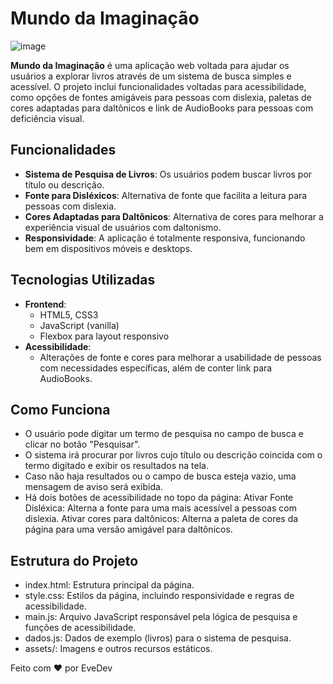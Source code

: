 # Mundo da Imaginação

![image](https://github.com/user-attachments/assets/1c668799-d3e5-4113-9a37-687e8148a24a)

**Mundo da Imaginação** é uma aplicação web voltada para ajudar os usuários a explorar livros através de um sistema de busca simples e acessível. O projeto inclui funcionalidades voltadas para acessibilidade, como opções de fontes amigáveis para pessoas com dislexia, paletas de cores adaptadas para daltônicos e link de AudioBooks para pessoas com deficiência visual.

## Funcionalidades

- **Sistema de Pesquisa de Livros**: Os usuários podem buscar livros por título ou descrição.
- **Fonte para Disléxicos**: Alternativa de fonte que facilita a leitura para pessoas com dislexia.
- **Cores Adaptadas para Daltônicos**: Alternativa de cores para melhorar a experiência visual de usuários com daltonismo.
- **Responsividade**: A aplicação é totalmente responsiva, funcionando bem em dispositivos móveis e desktops.

## Tecnologias Utilizadas

- **Frontend**: 
  - HTML5, CSS3
  - JavaScript (vanilla)
  - Flexbox para layout responsivo
- **Acessibilidade**:
  - Alterações de fonte e cores para melhorar a usabilidade de pessoas com necessidades específicas, além de conter link para AudioBooks.


## Como Funciona
- O usuário pode digitar um termo de pesquisa no campo de busca e clicar no botão "Pesquisar".
- O sistema irá procurar por livros cujo título ou descrição coincida com o termo digitado e exibir os resultados na tela.
- Caso não haja resultados ou o campo de busca esteja vazio, uma mensagem de aviso será exibida.
- Há dois botões de acessibilidade no topo da página:
Ativar Fonte Disléxica: Alterna a fonte para uma mais acessível a pessoas com dislexia.
Ativar cores para daltônicos: Alterna a paleta de cores da página para uma versão amigável para daltônicos.


## Estrutura do Projeto
- index.html: Estrutura principal da página.
- style.css: Estilos da página, incluindo responsividade e regras de acessibilidade.
- main.js: Arquivo JavaScript responsável pela lógica de pesquisa e funções de acessibilidade.
- dados.js: Dados de exemplo (livros) para o sistema de pesquisa.
- assets/: Imagens e outros recursos estáticos.   


Feito com ❤️ por EveDev
